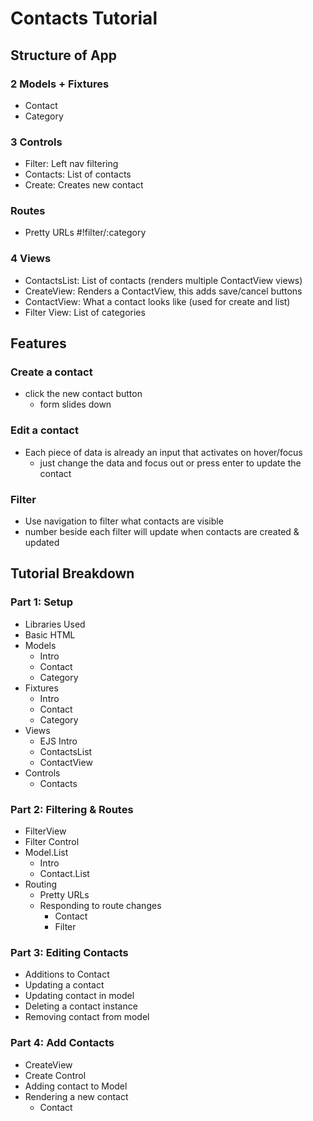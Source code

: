# Contacts Tutorial

## Structure of App

### 2 Models + Fixtures

- Contact
- Category

### 3 Controls

- Filter: Left nav filtering
- Contacts: List of contacts
- Create: Creates new contact

### Routes

- Pretty URLs #!filter/:category

### 4 Views

- ContactsList: List of contacts (renders multiple ContactView views)
- CreateView: Renders a ContactView, this adds save/cancel buttons
- ContactView: What a contact looks like (used for create and list)
- Filter View: List of categories

## Features

### Create a contact

- click the new contact button
	- form slides down

### Edit a contact

- Each piece of data is already an input that activates on hover/focus
	- just change the data and focus out or press enter to update the contact

### Filter

- Use navigation to filter what contacts are visible
- number beside each filter will update when contacts are created & updated

## Tutorial Breakdown

### Part 1: Setup

- Libraries Used
- Basic HTML
- Models
	- Intro
	- Contact
	- Category
- Fixtures
	- Intro
	- Contact
	- Category
- Views
	- EJS Intro
	- ContactsList
	- ContactView
- Controls
	- Contacts

### Part 2: Filtering & Routes

- FilterView
- Filter Control
- Model.List
	- Intro
	- Contact.List
- Routing
	- Pretty URLs
	- Responding to route changes
		- Contact
		- Filter

### Part 3: Editing Contacts

- Additions to Contact
- Updating a contact 
- Updating contact in model
- Deleting a contact instance
- Removing contact from model

### Part 4: Add Contacts

- CreateView
- Create Control
- Adding contact to Model
- Rendering a new contact
	- Contact
